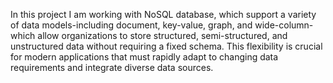 In this project I am working with NoSQL database, which support a variety of data models-including document, key-value, graph, and wide-column-which allow organizations to store structured, semi-structured, and unstructured data without requiring a fixed schema. This flexibility is crucial for modern applications that must rapidly adapt to changing data requirements and integrate diverse data sources.
